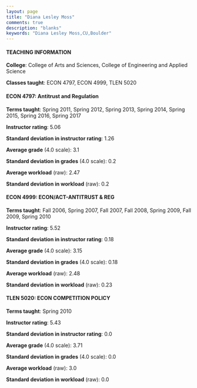 ```yaml
---
layout: page
title: "Diana Lesley Moss" 
comments: true
description: "blanks"
keywords: "Diana Lesley Moss,CU,Boulder"
---
```

<head>
<script src="https://ajax.googleapis.com/ajax/libs/jquery/2.1.3/jquery.min.js"></script>
<script src="https://dl.dropboxusercontent.com/s/pc42nxpaw1ea4o9/highcharts.js?dl=0"></script>
<!-- <script src="../assets/js/highcharts.js"></script> -->
<style type="text/css">@font-face {
	font-family: "Bebas Neue";
	src: url(https://www.filehosting.org/file/details/544349/BebasNeue Regular.otf) format("opentype");
	}
	h1.Bebas { 
		font-family: "Bebas Neue", Verdana, Tahoma;
	}
</style>
</head>
	   
#### TEACHING INFORMATION

**College**: College of Arts and Sciences, College of Engineering and Applied Science

**Classes taught**: ECON 4797, ECON 4999, TLEN 5020

#### ECON 4797: Antitrust and Regulation

**Terms taught**: Spring 2011, Spring 2012, Spring 2013, Spring 2014, Spring 2015, Spring 2016, Spring 2017

**Instructor rating**: 5.06

**Standard deviation in instructor rating**: 1.26

**Average grade** (4.0 scale): 3.1

**Standard deviation in grades** (4.0 scale): 0.2

**Average workload** (raw): 2.47

**Standard deviation in workload** (raw): 0.2

#### ECON 4999: ECON/ACT-ANTITRUST & REG

**Terms taught**: Fall 2006, Spring 2007, Fall 2007, Fall 2008, Spring 2009, Fall 2009, Spring 2010

**Instructor rating**: 5.52

**Standard deviation in instructor rating**: 0.18

**Average grade** (4.0 scale): 3.15

**Standard deviation in grades** (4.0 scale): 0.18

**Average workload** (raw): 2.48

**Standard deviation in workload** (raw): 0.23

#### TLEN 5020: ECON COMPETITION POLICY

**Terms taught**: Spring 2010

**Instructor rating**: 5.43

**Standard deviation in instructor rating**: 0.0

**Average grade** (4.0 scale): 3.71

**Standard deviation in grades** (4.0 scale): 0.0

**Average workload** (raw): 3.0

**Standard deviation in workload** (raw): 0.0


